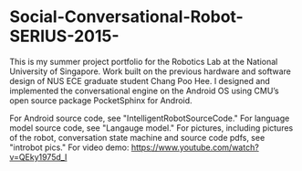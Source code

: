 # Social-Conversational-Robot-SERIUS-2015-


This is my summer project portfolio for the Robotics Lab at the National University of Singapore.  Work built on the previous hardware and software design of NUS ECE graduate student Chang Poo Hee.  I designed and implemented the conversational engine on the Android OS using CMU’s open source package PocketSphinx for Android.  

For Android source code, see "IntelligentRobotSourceCode."
For language model source code, see "Langauge model."
For pictures, including pictures of the robot, conversation state machine and source code pdfs, see "introbot pics."
For video demo: https://www.youtube.com/watch?v=QEky1975d_I


